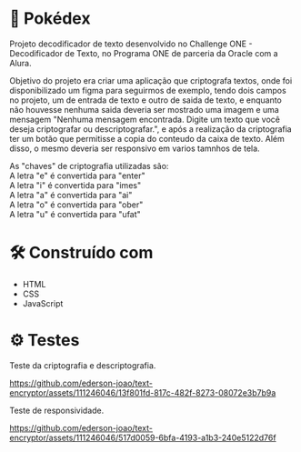 # :rocket: Pokédex
Projeto decodificador de texto desenvolvido no Challenge ONE - Decodificador de Texto, no Programa ONE de parceria da Oracle com a Alura.

Objetivo do projeto era criar uma aplicação que criptografa textos, onde foi disponibilizado um figma para seguirmos de exemplo, tendo dois campos no projeto, um de entrada de texto e outro de saida de texto, e enquanto não houvesse
nenhuma saida deveria ser mostrado uma imagem e uma mensagem "Nenhuma mensagem encontrada. Digite um texto que você deseja criptografar ou descriptografar.", e após a realização da criptografia ter um botão que permitisse a copia do conteudo da caixa de texto.
Além disso, o mesmo deveria ser responsivo em varios tamnhos de tela.

As "chaves" de criptografia utilizadas são:
<br/>A letra "e" é convertida para "enter"
<br/>A letra "i" é convertida para "imes"
<br/>A letra "a" é convertida para "ai"
<br/>A letra "o" é convertida para "ober"
<br/>A letra "u" é convertida para "ufat"

# :hammer_and_wrench: Construído com
* HTML
* CSS 
* JavaScript

# :gear: Testes
Teste da criptografia e descriptografia.

https://github.com/ederson-joao/text-encryptor/assets/111246046/13f801fd-817c-482f-8273-08072e3b7b9a

Teste de responsividade.

https://github.com/ederson-joao/text-encryptor/assets/111246046/517d0059-6bfa-4193-a1b3-240e5122d76f

